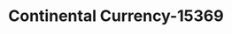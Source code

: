 ---
f_zip-code: 93065
f_state-code: CA
title: Continental Currency-15369
f_phone: 805-582-1839
f_city-only: Simi Valley
f_address: 2832 Cochran Street Simi Valley
f_location-unique-id: '15369'
slug: continental-currency-15369
updated-on: '2024-05-30T13:46:58.046Z'
created-on: '2024-05-30T13:36:59.803Z'
published-on: '2024-05-30T13:54:32.469Z'
f_city-state: cms/city/simi-valley-ca.md
f_company: cms/company/continental-currency.md
f_state: cms/state/california.md
layout: '[payday-loan].html'
tags: payday-loan
---